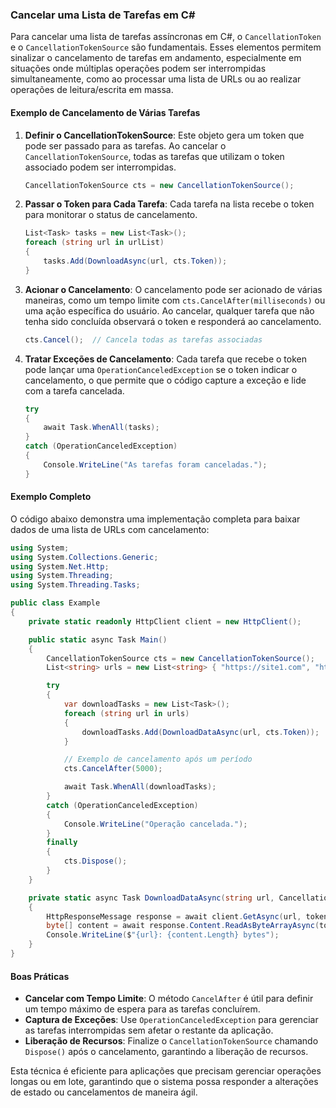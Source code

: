 ### Cancelar uma Lista de Tarefas em C#

Para cancelar uma lista de tarefas assíncronas em C#, o `CancellationToken` e o `CancellationTokenSource` são fundamentais. Esses elementos permitem sinalizar o cancelamento de tarefas em andamento, especialmente em situações onde múltiplas operações podem ser interrompidas simultaneamente, como ao processar uma lista de URLs ou ao realizar operações de leitura/escrita em massa.

#### Exemplo de Cancelamento de Várias Tarefas

1. **Definir o CancellationTokenSource**: Este objeto gera um token que pode ser passado para as tarefas. Ao cancelar o `CancellationTokenSource`, todas as tarefas que utilizam o token associado podem ser interrompidas.
   ```csharp
   CancellationTokenSource cts = new CancellationTokenSource();
   ```

2. **Passar o Token para Cada Tarefa**: Cada tarefa na lista recebe o token para monitorar o status de cancelamento.
   ```csharp
   List<Task> tasks = new List<Task>();
   foreach (string url in urlList)
   {
       tasks.Add(DownloadAsync(url, cts.Token));
   }
   ```

3. **Acionar o Cancelamento**: O cancelamento pode ser acionado de várias maneiras, como um tempo limite com `cts.CancelAfter(milliseconds)` ou uma ação específica do usuário. Ao cancelar, qualquer tarefa que não tenha sido concluída observará o token e responderá ao cancelamento.
   ```csharp
   cts.Cancel();  // Cancela todas as tarefas associadas
   ```

4. **Tratar Exceções de Cancelamento**: Cada tarefa que recebe o token pode lançar uma `OperationCanceledException` se o token indicar o cancelamento, o que permite que o código capture a exceção e lide com a tarefa cancelada.
   ```csharp
   try
   {
       await Task.WhenAll(tasks);
   }
   catch (OperationCanceledException)
   {
       Console.WriteLine("As tarefas foram canceladas.");
   }
   ```

#### Exemplo Completo
O código abaixo demonstra uma implementação completa para baixar dados de uma lista de URLs com cancelamento:
```csharp
using System;
using System.Collections.Generic;
using System.Net.Http;
using System.Threading;
using System.Threading.Tasks;

public class Example
{
    private static readonly HttpClient client = new HttpClient();

    public static async Task Main()
    {
        CancellationTokenSource cts = new CancellationTokenSource();
        List<string> urls = new List<string> { "https://site1.com", "https://site2.com" };

        try
        {
            var downloadTasks = new List<Task>();
            foreach (string url in urls)
            {
                downloadTasks.Add(DownloadDataAsync(url, cts.Token));
            }

            // Exemplo de cancelamento após um período
            cts.CancelAfter(5000); 

            await Task.WhenAll(downloadTasks);
        }
        catch (OperationCanceledException)
        {
            Console.WriteLine("Operação cancelada.");
        }
        finally
        {
            cts.Dispose();
        }
    }

    private static async Task DownloadDataAsync(string url, CancellationToken token)
    {
        HttpResponseMessage response = await client.GetAsync(url, token);
        byte[] content = await response.Content.ReadAsByteArrayAsync(token);
        Console.WriteLine($"{url}: {content.Length} bytes");
    }
}
```

#### Boas Práticas

- **Cancelar com Tempo Limite**: O método `CancelAfter` é útil para definir um tempo máximo de espera para as tarefas concluírem.
- **Captura de Exceções**: Use `OperationCanceledException` para gerenciar as tarefas interrompidas sem afetar o restante da aplicação.
- **Liberação de Recursos**: Finalize o `CancellationTokenSource` chamando `Dispose()` após o cancelamento, garantindo a liberação de recursos.

Esta técnica é eficiente para aplicações que precisam gerenciar operações longas ou em lote, garantindo que o sistema possa responder a alterações de estado ou cancelamentos de maneira ágil.